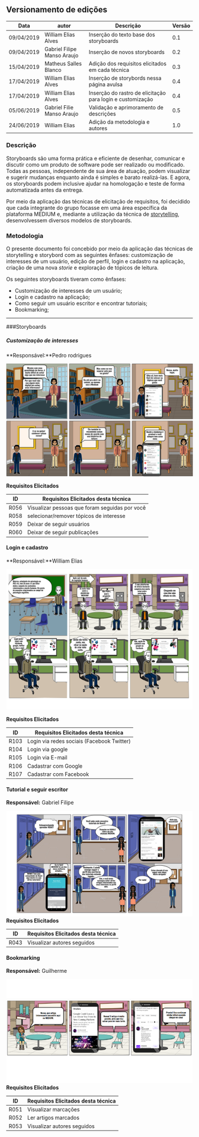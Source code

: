 ## Versionamento de edições
| Data           | autor                | Descrição                           |Versão|
|----------------|----------------------|-------------------------------------|------|
|   09/04/2019   |  William Elias Alves | Inserção do texto base dos storyboards| 0.1  |
|   09/04/2019   |  Gabriel Filipe Manso Araujo | Inserção de novos storyboards | 0.2  |
|   15/04/2019   |   Matheus Salles Blanco| Adição dos requisitos elicitados em cada técnica| 0.3  |
|   17/04/2019   |   William Elias Alves| Inserção de storybords nessa página avulsa| 0.4  |
|   17/04/2019   |   William Elias Alves| Inserção do rastro de elicitação para login e customização| 0.4  |
|   05/06/2019   |   Gabriel Filie Manso Araujo | Validação e aprimoramento de descrições | 0.5  |
|  24/06/2019    | William Elias        |Adição da metodologia e autores| 1.0|



### Descrição 

Storyboards são uma forma prática e eficiente de desenhar, comunicar e discutir como um produto de software pode ser realizado ou modificado. Todas as pessoas, independente de sua área de atuação, podem visualizar e sugerir mudanças enquanto ainda é simples e barato realizá-las. E agora, os storyboards podem inclusive ajudar na homologação e teste de forma automatizada antes da entrega.

Por meio da aplicação das técnicas de elicitação de requisitos, foi decidido que cada integrante do grupo focasse em uma área específica da plataforma MEDIUM e, mediante a utilização da técnica de [storytelling](storytelling.md), desenvolvessem diversos modelos de storyboards.

### Metodologia

O presente documento foi concebido por meio da aplicação das técnicas de storytelling e storybord com as seguintes ênfases: customização de interesses de um usuário, edição de perfil, login e cadastro na aplicação, criação de uma nova _storie_ e exploração de tópicos de leitura.

Os seguintes storyboards tiveram como ênfases: 

* Customização de interesses de um usuário;
* Login e cadastro na aplicação;
* Como seguir um usuário escritor e encontrar tutoriais;
* Bookmarking;

***
###Storyboards

##### Customização de interesses

**Responsável:**Pedro rodrigues

![custumização de interesses](storyboards/storyBoard_Customizar-seus-interesses_PedroRodrigues.jpg)


**Requisitos Elicitados**

| ID | Requisitos Elicitados desta técnica |
| ------ | ----------------------------- |
|R056|Visualizar pessoas que foram seguidas por você|
|R058|selecionar/remover tópicos de interesse|
|R059|Deixar de seguir usuários|
|R060|Deixar de seguir publicações|


#### Login e cadastro

**Responsável:**William Elias

![login/cadastro](storyboards/storyboard-login.png)

**Requisitos Elicitados**

| ID | Requisitos Elicitados desta técnica |
| ------ | ----------------------------- |
|R103|Login via redes sociais (Facebook Twitter)|
|R104|Login via google|
|R105|Login via E-mail|
|R106|Cadastrar com Google|
|R107|Cadastrar com Facebook|

#### Tutorial e seguir escritor

**Responsável:** Gabriel Filipe

![tutorial/seguir escritor](storyboards/storytelling_gabriel.jpg)
**Requisitos Elicitados**

| ID | Requisitos Elicitados desta técnica |
| ------ | ----------------------------- |
|R043|Visualizar autores seguidos|

#### Bookmarking

**Responsável:** Guilherme

![bookmarking](storyboards/storytelling_bookmarking.png)
**Requisitos Elicitados**

| ID | Requisitos Elicitados desta técnica |
| ------ | ----------------------------- |
| R051 | Visualizar marcações|
|R052|Ler artigos marcados|
|R053|Visualizar autores seguidos|
